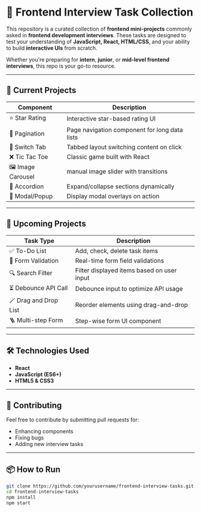 # 🧠 Frontend Interview Task Collection

This repository is a curated collection of **frontend mini-projects** commonly asked in **frontend development interviews**. These tasks are designed to test your understanding of **JavaScript, React, HTML/CSS**, and your ability to build **interactive UIs** from scratch.

Whether you're preparing for **intern**, **junior**, or **mid-level frontend interviews**, this repo is your go-to resource.

---

## 🚀 Current Projects

| Component       | Description |
|----------------|-------------|
| ⭐ Star Rating   | Interactive star-based rating UI |
| 📄 Pagination    | Page navigation component for long data lists |
| 🔁 Switch Tab    | Tabbed layout switching content on click |
| ❌ Tic Tac Toe   | Classic game built with React |
| 🖼 Image Carousel| manual image slider with transitions |
| 📑 Accordion           | Expand/collapse sections dynamically |
| 🎯 Modal/Popup         | Display modal overlays on action |

---

## 🧩 Upcoming Projects

| Task Type              | Description |
|------------------------|-------------|
| ✅ To-Do List          | Add, check, delete task items |
| 🧪 Form Validation     | Real-time form field validations |
| 🔍 Search Filter       | Filter displayed items based on user input |
| ⏳ Debounce API Call   | Debounce input to optimize API usage |
| 🪄 Drag and Drop List  | Reorder elements using drag-and-drop |
| 🪜 Multi-step Form     | Step-wise form UI component |


---

## 🛠 Technologies Used

- **React**
- **JavaScript (ES6+)**
- **HTML5 & CSS3**
---

## 🤝 Contributing

Feel free to contribute by submitting pull requests for:
- Enhancing components
- Fixing bugs
- Adding new interview tasks

---

## 📦 How to Run

```bash
git clone https://github.com/yourusername/frontend-interview-tasks.git
cd frontend-interview-tasks
npm install
npm start
